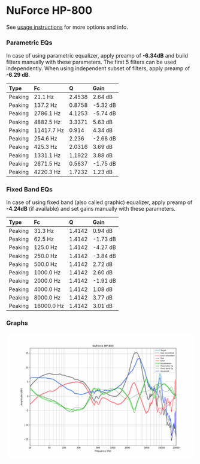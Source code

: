 # NuForce HP-800
See [usage instructions](https://github.com/jaakkopasanen/AutoEq#usage) for more options and info.

### Parametric EQs
In case of using parametric equalizer, apply preamp of **-6.34dB** and build filters manually
with these parameters. The first 5 filters can be used independently.
When using independent subset of filters, apply preamp of **-6.29 dB**.

| Type    | Fc         |      Q | Gain     |
|:--------|:-----------|:-------|:---------|
| Peaking | 21.1 Hz    | 2.4538 | 2.64 dB  |
| Peaking | 137.2 Hz   | 0.8758 | -5.32 dB |
| Peaking | 2786.1 Hz  | 4.1253 | -5.74 dB |
| Peaking | 4882.5 Hz  | 3.3371 | 5.63 dB  |
| Peaking | 11417.7 Hz | 0.914  | 4.34 dB  |
| Peaking | 254.6 Hz   | 2.236  | -2.68 dB |
| Peaking | 425.3 Hz   | 2.0316 | 3.69 dB  |
| Peaking | 1331.1 Hz  | 1.1922 | 3.88 dB  |
| Peaking | 2671.5 Hz  | 0.5637 | -1.75 dB |
| Peaking | 4220.3 Hz  | 1.7232 | 1.23 dB  |

### Fixed Band EQs
In case of using fixed band (also called graphic) equalizer, apply preamp of **-4.24dB**
(if available) and set gains manually with these parameters.

| Type    | Fc         |      Q | Gain     |
|:--------|:-----------|:-------|:---------|
| Peaking | 31.3 Hz    | 1.4142 | 0.94 dB  |
| Peaking | 62.5 Hz    | 1.4142 | -1.73 dB |
| Peaking | 125.0 Hz   | 1.4142 | -4.27 dB |
| Peaking | 250.0 Hz   | 1.4142 | -3.84 dB |
| Peaking | 500.0 Hz   | 1.4142 | 2.72 dB  |
| Peaking | 1000.0 Hz  | 1.4142 | 2.60 dB  |
| Peaking | 2000.0 Hz  | 1.4142 | -1.91 dB |
| Peaking | 4000.0 Hz  | 1.4142 | 1.08 dB  |
| Peaking | 8000.0 Hz  | 1.4142 | 3.77 dB  |
| Peaking | 16000.0 Hz | 1.4142 | 3.01 dB  |

### Graphs
![](./NuForce%20HP-800.png)